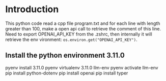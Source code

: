 # Introduction

This python code read a cpp file program.txt and for each line with length greater than 100, make a open api call to retrieve the comment of this line. Need to export OPENAI_API_KEY from the .zshrc, then internally it will retrieve the env vironment: `os.environ.get("OPENAI_API_KEY")`.

## Install the python environment 3.11.0

pyenv install 3.11.0
pyenv virtualenv 3.11.0 llm-env
pyenv activate llm-env
pip install python-dotenv
pip install openai
pip install typer
